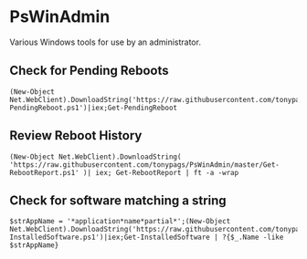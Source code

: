 # PsWinAdmin
Various Windows tools for use by an administrator.

## Check for Pending Reboots
```
(New-Object Net.WebClient).DownloadString('https://raw.githubusercontent.com/tonypags/PsWinAdmin/master/Get-PendingReboot.ps1')|iex;Get-PendingReboot
```

## Review Reboot History
```
(New-Object Net.WebClient).DownloadString( 'https://raw.githubusercontent.com/tonypags/PsWinAdmin/master/Get-RebootReport.ps1' )| iex; Get-RebootReport | ft -a -wrap
```

## Check for software matching a string
```
$strAppName = '*application*name*partial*';(New-Object Net.WebClient).DownloadString('https://raw.githubusercontent.com/tonypags/PsWinAdmin/master/Get-InstalledSoftware.ps1')|iex;Get-InstalledSoftware | ?{$_.Name -like $strAppName}
```
